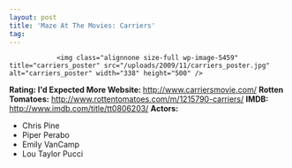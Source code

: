 ```yaml
---
layout: post
title: 'Maze At The Movies: Carriers'
tag: 
---
```



                <img class="alignnone size-full wp-image-5459" title="carriers_poster" src="/uploads/2009/11/carriers_poster.jpg" alt="carriers_poster" width="338" height="500" />
<p><strong>Rating: I'd Expected More
Website: </strong><a href="http://www.carriersmovie.com/"><a href="http://www.carriersmovie.com/">http://www.carriersmovie.com/</a></a>
<strong>Rotten Tomatoes:</strong> <a href="http://www.rottentomatoes.com/m/1215790-carriers/"><a href="http://www.rottentomatoes.com/m/1215790-carriers/">http://www.rottentomatoes.com/m/1215790-carriers/</a></a>
<strong>IMDB: </strong><a href="http://www.imdb.com/title/tt0806203/"><a href="http://www.imdb.com/title/tt0806203/">http://www.imdb.com/title/tt0806203/</a></a>
<strong>Actors:</strong></p>
<ul>
    <li>Chris Pine</li>
    <li>Piper Perabo</li>
    <li>Emily VanCamp</li>
    <li>Lou Taylor Pucci</li>
</ul>
            
